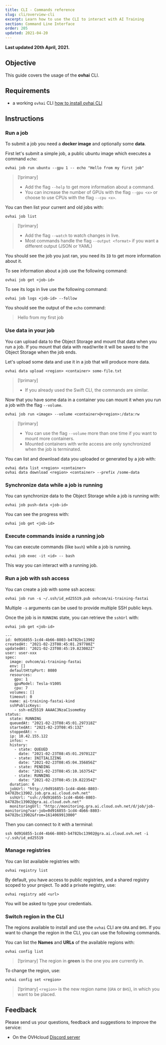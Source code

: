 ```yaml
---
title: CLI - Commands reference
slug: cli/overview-cli
excerpt: Learn how to use the CLI to interact with AI Training
section: Command Line Interface
order: 205
updated: 2021-04-20
---
```


**Last updated 20th April, 2021.**

## Objective

This guide covers the usage of the **ovhai** CLI.

## Requirements

-   a working `ovhai` CLI [how to install ovhai CLI](https://docs.ovh.com/ie/en/publiccloud/ai/cli/install-client)

## Instructions

### Run a job

To submit a job you need a **docker image** and optionally some **data**.

First let's submit a simple job, a public ubuntu image which executes a command `echo`:

``` {.console}
ovhai job run ubuntu --gpu 1 -- echo "Hello from my first job"
```

> [!primary]
> * Add the flag `--help` to get more information about a command.
> * You can increase the number of GPUs with the flag `--gpu <x>` or choose to use CPUs with the flag `--cpu <x>`.

You can then list your current and old jobs with:

``` {.console}
ovhai job list
```

> [!primary]
> * Add the flag `--watch` to watch changes in live.
> * Most commands handle the flag `--output <format>` if you want a different output (JSON or YAML)

You should see the job you just ran, you need its `ID` to get more information about it.

To see information about a job use the following command:

``` {.console}
ovhai job get <job-id>
```

To see its logs in live use the following command:

``` {.console}
ovhai job logs <job-id> --follow
```

You should see the output of the `echo` command:
> Hello from my first job

### Use data in your job

You can upload data to the Object Storage and mount that data when you run a job. If you mount that data with read/write it will be saved to the Object Storage when the job ends.

Let's upload some data and use it in a job that will produce more data.

``` {.console}
ovhai data upload <region> <container> some-file.txt
```

> [!primary]
> * If you already used the Swift CLI, the commands are similar.

Now that you have some data in a container you can mount it when you run a job with the flag `--volume`.

``` {.console}
ovhai job run <image> --volume <container>@<region>:/data:rw
```

> [!primary]
> * You can use the flag `--volume` more than one time if you want to mount more containers.
> * Mounted containers with write access are only synchronized when the job is terminated.

You can list and download data you uploaded or generated by a job with:

``` {.console}
ovhai data list <region> <container>
ovhai data download <region> <container> --prefix /some-data
```

### Synchronize data while a job is running

You can synchronize data to the Object Storage while a job is running with:

``` {.console}
ovhai job push-data <job-id>
```

You can see the progress with:

``` {.console}
ovhai job get <job-id>
```

### Execute commands inside a running job

You can execute commands (like `bash`) while a job is running.

``` {.console}
ovhai job exec -it <id> -- bash
```

This way you can interact with a running job.

### Run a job with ssh access

You can create a job with some ssh access:

``` {.console}
ovhai job run -s ~/.ssh/id_ed25519.pub ovhcom/ai-training-fastai
```

Multiple `-s` arguments can be used to provide multiple SSH public keys.

Once the job is in `RUNNING` state, you can retrieve the `sshUrl` with:

``` {.console}
ovhai job get <job-id>

---
id: 0d916855-1cd4-4b66-8803-b4782bc13902
createdAt: "2021-02-23T08:45:01.297780Z"
updatedAt: "2021-02-23T08:45:19.823082Z"
user: user-xxx
spec:
  image: ovhcom/ai-training-fastai
  env: []
  defaultHttpPort: 8080
  resources:
    gpu: 1
    gpuModel: Tesla-V100S
    cpu: 7
  volumes: []
  timeout: 0
  name: ai-training-fastai-kind
  sshPublicKeys:
    - ssh-ed25519 AAAAC3NzaC1someKey
status:
  state: RUNNING
  queuedAt: "2021-02-23T08:45:01.297318Z"
  startedAt: "2021-02-23T08:45:13Z"
  stoppedAt: ~
  ip: 10.42.155.122
  infos: ~
  history:
    - state: QUEUED
      date: "2021-02-23T08:45:01.297012Z"
    - state: INITIALIZING
      date: "2021-02-23T08:45:04.356856Z"
    - state: PENDING
      date: "2021-02-23T08:45:10.163754Z"
    - state: RUNNING
      date: "2021-02-23T08:45:19.822354Z"
  duration: 6
  jobUrl: "http://0d916855-1cd4-4b66-8803-b4782bc13902.job.gra.ai.cloud.ovh.net"
  sshUrl: "ssh://0d916855-1cd4-4b66-8803-b4782bc13902@gra.ai.cloud.ovh.net"
  monitoringUrl: "http://monitoring.gra.ai.cloud.ovh.net/d/job/job-monitoring?var-job=0d916855-1cd4-4b66-8803-b4782bc13902&from=1614069913000"
```

Then you can connect to it with a terminal:

``` {.console}
ssh 0d916855-1cd4-4b66-8803-b4782bc13902@gra.ai.cloud.ovh.net -i ~/.ssh/id_ed25519
```

### Manage registries

You can list available registries with:

``` {.console}
ovhai registry list
```

By default, you have access to public registries, and a shared registry scoped to your project.
To add a private registry, use:

``` {.console}
ovhai registry add <url>
```

You will be asked to type your credentials.

### Switch region in the CLI

The regions available to install and use the `ovhai` CLI are `GRA` and `BHS`. If you want to change the region in the CLI, you can use the following commands.

You can list the **Names** and **URLs** of the available regions with:

``` {.console}
ovhai config list
```

> [!primary]
> The region in **green** is the one you are currently in.
>

To change the region, use:

``` {.console}
ovhai config set <region>
```

> [!primary]
> `<region>` is the new region name (`GRA` or `BHS`), in which you want to be placed.
>

## Feedback

Please send us your questions, feedback and suggestions to improve the service:

- On the OVHcloud [Discord server](https://discord.com/invite/vXVurFfwe9) 
